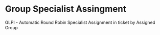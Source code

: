 # Group Specialist Assingment
GLPI - Automatic Round Robin Specialist Assignment in ticket by Assigned Group